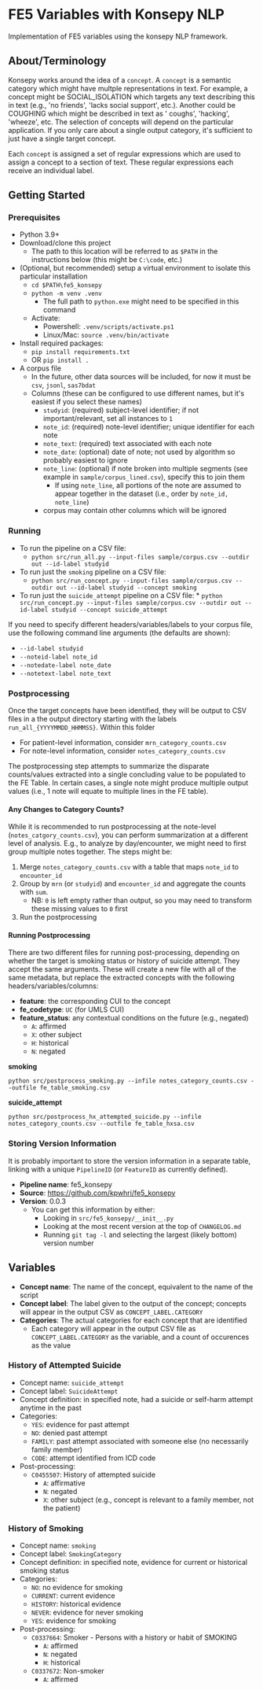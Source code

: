 # FE5 Variables with Konsepy NLP

Implementation of FE5 variables using the konsepy NLP framework.

## About/Terminology

Konsepy works around the idea of a `concept`. A `concept` is a semantic category which might have multple
representations in text. For example, a concept might be SOCIAL_ISOLATION which targets any text describing this in
text (e.g., 'no friends', 'lacks social support', etc.). Another could be COUGHING which might be described in text as '
coughs', 'hacking', 'wheeze', etc. The selection of concepts will depend on the particular application. If you only care
about a single output category, it's sufficient to just have a single target concept.

Each `concept` is assigned a set of regular expressions which are used to assign a concept to a section of text. These
regular expressions each receive an individual label.

## Getting Started

### Prerequisites

* Python 3.9+
* Download/clone this project
    * The path to this location will be referred to as `$PATH` in the instructions below (this might be `C:\code`, etc.)
* (Optional, but recommended) setup a virtual environment to isolate this particular installation
    * `cd $PATH\fe5_konsepy`
    * `python -m venv .venv`
        * The full path to `python.exe` might need to be specified in this command
    * Activate:
        * Powershell: `.venv/scripts/activate.ps1`
        * Linux/Mac: `source .venv/bin/activate`
* Install required packages:
    * `pip install requirements.txt`
    * OR `pip install .`
* A corpus file
    * In the future, other data sources will be included, for now it must be `csv`, `jsonl`, `sas7bdat`
    * Columns (these can be configured to use different names, but it's easiest if you select these names)
        * `studyid`: (required) subject-level identifier; if not important/relevant, set all instances to `1`
        * `note_id`: (required) note-level identifier; unique identifier for each note
        * `note_text`: (required) text associated with each note
        * `note_date`: (optional) date of note; not used by algorithm so probably easiest to ignore
        * `note_line`: (optional) if note broken into multiple segments (see example in `sample/corpus_lined.csv`),
          specify this to join them
            * If using `note_line`, all portions of the note are assumed to appear together in the dataset (i.e., order
              by `note_id, note_line`)
        * corpus may contain other columns which will be ignored

### Running

* To run the pipeline on a CSV file:
    * `python src/run_all.py --input-files sample/corpus.csv --outdir out --id-label studyid`
* To run just the `smoking` pipeline on a CSV file:
    * `python src/run_concept.py --input-files sample/corpus.csv --outdir out --id-label studyid --concept smoking`
* To run just the `suicide_attempt` pipeline on a CSV file:
    *
  `python src/run_concept.py --input-files sample/corpus.csv --outdir out --id-label studyid --concept suicide_attempt`

If you need to specify different headers/variables/labels to your corpus file, use the following command line
arguments (the defaults are shown):

* `--id-label studyid`
* `--noteid-label note_id`
* `--notedate-label note_date`
* `--notetext-label note_text`

### Postprocessing

Once the target concepts have been identified, they will be output to CSV files in a the output directory starting with
the labels `run_all_{YYYYMMDD_HHMMSS}`. Within this folder

* For patient-level information, consider `mrn_category_counts.csv`
* For note-level information, consider `notes_category_counts.csv`

The postprocessing step attempts to summarize the disparate counts/values extracted into a single concluding value to be
populated to the FE Table. In certain cases, a single note might produce multiple output values (i.e., 1 note will
equate to multiple lines in the FE table).

#### Any Changes to Category Counts?

While it is recommended to run postprocessing at the note-level (`notes_catgory_counts.csv`), you can perform
summarization at a different level of analysis. E.g., to analyze by day/encounter, we might need to first group multiple
notes together. The steps might be:

1. Merge `notes_category_counts.csv` with a table that maps `note_id` to `encounter_id`
2. Group by `mrn` (or `studyid`) and `encounter_id` and aggregate the counts with `sum`.
    * NB: `0` is left empty rather than output, so you may need to transform these missing values to `0` first
3. Run the postprocessing

#### Running Postprocessing

There are two different files for running post-processing, depending on whether the target is smoking status or history
of suicide attempt. They accept the same arguments. These will create a new file with all of the same metadata, but
replace the extracted concepts with the following headers/variables/columns:

* **feature**: the corresponding CUI to the concept
* **fe_codetype**: `UC` (for UMLS CUI)
* **feature_status**: any contextual conditions on the future (e.g., negated)
    * `A`: affirmed
    * `X`: other subject
    * `H`: historical
    * `N`: negated

**smoking**

```commandline
python src/postprocess_smoking.py --infile notes_category_counts.csv --outfile fe_table_smoking.csv
```

**suicide_attempt**

```commandline
python src/postprocess_hx_attempted_suicide.py --infile notes_category_counts.csv --outfile fe_table_hxsa.csv
```

### Storing Version Information

It is probably important to store the version information in a separate table, linking with a unique `PipelineID` (or
`FeatureID` as currently defined).

* **Pipeline name**: fe5_konsepy
* **Source**: https://github.com/kpwhri/fe5_konsepy
* **Version**: 0.0.3
    * You can get this information by either:
        * Looking in `src/fe5_konsepy/__init__.py`
        * Looking at the most recent version at the top of `CHANGELOG.md`
        * Running `git tag -l` and selecting the largest (likely bottom) version number

## Variables

* **Concept name**: The name of the concept, equivalent to the name of the script
* **Concept label**: The label given to the output of the concept; concepts will appear in the output CSV as
  `CONCEPT_LABEL.CATEGORY`
* **Categories**: The actual categories for each concept that are identified
    * Each category will appear in the output CSV file as `CONCEPT_LABEL.CATEGORY` as the variable, and a count of
      occurences as the value

### History of Attempted Suicide

* Concept name: `suicide_attempt`
* Concept label: `SuicideAttempt`
* Concept definition: in specified note, had a suicide or self-harm attempt anytime in the past
* Categories:
    * `YES`: evidence for past attempt
    * `NO`: denied past attempt
    * `FAMILY`: past attempt associated with someone else (no necessarily family member)
    * `CODE`: attempt identified from ICD code
* Post-processing:
    * `C0455507`: History of attempted suicide
        * `A`: affirmative
        * `N`: negated
        * `X`: other subject (e.g., concept is relevant to a family member, not the patient)

### History of Smoking

* Concept name: `smoking`
* Concept label: `SmokingCategory`
* Concept definition: in specified note, evidence for current or historical smoking status
* Categories:
    * `NO`: no evidence for smoking
    * `CURRENT`: current evidence
    * `HISTORY`: historical evidence
    * `NEVER`: evidence for never smoking
    * `YES`: evidence for smoking
* Post-processing:
    * `C0337664`: Smoker - Persons with a history or habit of SMOKING
        * `A`: affirmed
        * `N`: negated
        * `H`: historical
    * `C0337672`: Non-smoker
        * `A`: affirmed
